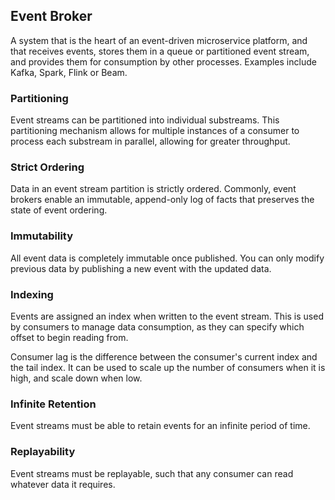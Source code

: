 ## Event Broker

A system that is the heart of an event-driven microservice platform, and that receives events, stores them in a queue or partitioned event stream, and provides them for consumption by other processes. Examples include Kafka, Spark, Flink or Beam.

### Partitioning

Event streams can be partitioned into individual substreams. This partitioning mechanism allows for multiple instances of a consumer to process each substream in parallel, allowing for greater throughput.

### Strict Ordering

Data in an event stream partition is strictly ordered. Commonly, event brokers enable an immutable, append-only log of facts that preserves the state of event ordering.

### Immutability

All event data is completely immutable once published. You can only modify previous data by publishing a new event with the updated data.

### Indexing

Events are assigned an index when written to the event stream. This is used by consumers to manage data consumption, as they can specify which offset to begin reading from.

Consumer lag is the difference between the consumer's current index and the tail index. It can be used to scale up the number of consumers when it is high, and scale down when low.

### Infinite Retention

Event streams must be able to retain events for an infinite period of time.

### Replayability

Event streams must be replayable, such that any consumer can read whatever data it requires.
